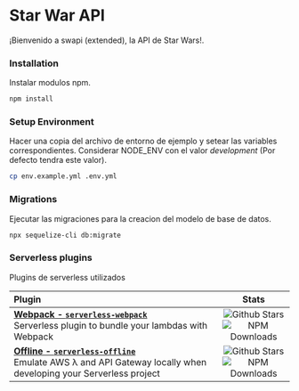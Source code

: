 # Star War API

¡Bienvenido a swapi (extended), la API de Star Wars!.

### Installation 

Instalar modulos npm.

```sh
npm install
```

### Setup Environment

Hacer una copia del archivo de entorno de ejemplo y setear las variables correspondientes.
Considerar NODE_ENV con el valor *development* (Por defecto tendra este valor).

```sh
cp env.example.yml .env.yml
```

### Migrations

Ejecutar las migraciones para la creacion del modelo de base de datos.

```sh
npx sequelize-cli db:migrate 
```

### Serverless plugins

Plugins de serverless utilizados

| Plugin | Stats |
|:---------------------------|:-----------:|
| **[Webpack - `serverless-webpack`](https://github.com/serverless-heaven/serverless-webpack)** <br/> Serverless plugin to bundle your lambdas with Webpack | ![Github Stars](https://img.shields.io/github/stars/serverless-heaven/serverless-webpack.svg?label=Stars&style=for-the-badge) <br/> ![NPM Downloads](https://img.shields.io/npm/dt/serverless-webpack.svg?label=Downloads&style=for-the-badge)|
| **[Offline - `serverless-offline`](https://github.com/dherault/serverless-offline)** <br/> Emulate AWS λ and API Gateway locally when developing your Serverless project | ![Github Stars](https://img.shields.io/github/stars/dherault/serverless-offline.svg?label=Stars&style=for-the-badge) <br/> ![NPM Downloads](https://img.shields.io/npm/dt/serverless-offline.svg?label=Downloads&style=for-the-badge)|
